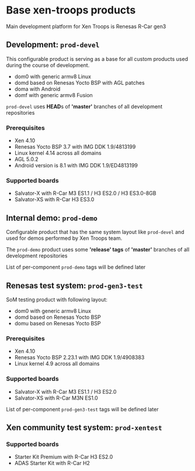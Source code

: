 # Base xen-troops products

Main development platform for Xen Troops is Renesas R-Car gen3

## Development: `prod-devel`

This configurable product is serving as a base for all custom products used during the course of development.
* dom0 with generic armv8 Linux
* domd based on Renesas Yocto BSP with AGL patches
* doma with Android
* domf with generic armv8 Fusion

`prod-devel` uses **HEAD**s of **'master'** branches of all development repositories

### Prerequisites

* Xen 4.10
* Renesas Yocto BSP 3.7 with IMG DDK 1.9/4813199
* Linux kernel 4.14 across all domains
* AGL 5.0.2
* Android version is 8.1 with IMG DDK 1.9/ED4813199

### Supported boards

* Salvator-X with R-Car M3 ES1.1 / H3 ES2.0 / H3 ES3.0-8GB
* Salvator-XS with R-Car H3 ES3.0

## Internal demo: `prod-demo`

Configurable product that has the same system layout like `prod-devel` and used for demos performed by Xen Troops team.

The `prod-demo` product uses some **'release' tags** of **'master'** branches of all development repositories

List of per-component `prod-demo` tags will be defined later

## Renesas test system: `prod-gen3-test`

SoM testing product with following layout:
* dom0 with generic armv8 Linux
* domd based on Renesas Yocto BSP
* domu based on Renesas Yocto BSP

### Prerequisites

* Xen 4.10
* Renesas Yocto BSP 2.23.1 with IMG DDK 1.9/4908383
* Linux kernel 4.9 across all domains

### Supported boards

* Salvator-X with R-Car M3 ES1.1 / H3 ES2.0
* Salvator-XS with R-Car M3N ES1.0

List of per-component `prod-gen3-test` tags will be defined later

## Xen community test system: `prod-xentest`

### Supported boards

* Starter Kit Premium with R-Car H3 ES2.0
* ADAS Starter Kit with R-Car H2
